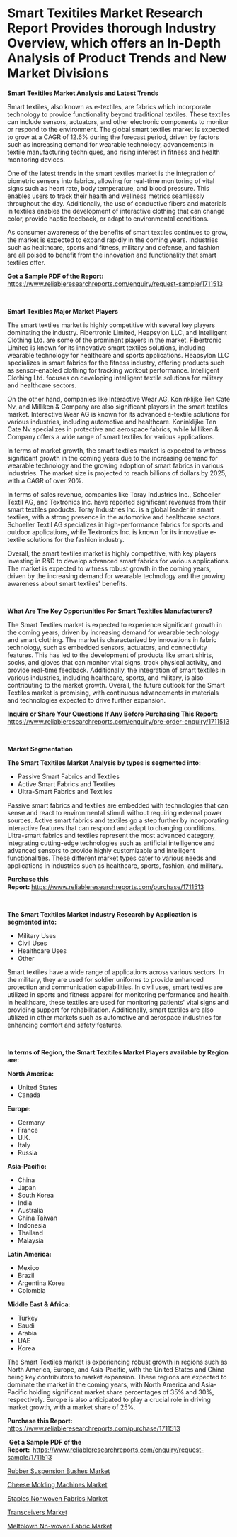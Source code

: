 <p><h1>Smart Texitiles Market Research Report Provides thorough Industry Overview, which offers an In-Depth Analysis of Product Trends and New Market Divisions</h1></p><p><strong>Smart Texitiles Market Analysis and Latest Trends</strong></p>
<p><p>Smart textiles, also known as e-textiles, are fabrics which incorporate technology to provide functionality beyond traditional textiles. These textiles can include sensors, actuators, and other electronic components to monitor or respond to the environment. The global smart textiles market is expected to grow at a CAGR of 12.6% during the forecast period, driven by factors such as increasing demand for wearable technology, advancements in textile manufacturing techniques, and rising interest in fitness and health monitoring devices.</p><p>One of the latest trends in the smart textiles market is the integration of biometric sensors into fabrics, allowing for real-time monitoring of vital signs such as heart rate, body temperature, and blood pressure. This enables users to track their health and wellness metrics seamlessly throughout the day. Additionally, the use of conductive fibers and materials in textiles enables the development of interactive clothing that can change color, provide haptic feedback, or adapt to environmental conditions.</p><p>As consumer awareness of the benefits of smart textiles continues to grow, the market is expected to expand rapidly in the coming years. Industries such as healthcare, sports and fitness, military and defense, and fashion are all poised to benefit from the innovation and functionality that smart textiles offer.</p></p>
<p><strong>Get a Sample PDF of the Report:&nbsp;</strong> <a href="https://www.reliableresearchreports.com/enquiry/request-sample/1711513">https://www.reliableresearchreports.com/enquiry/request-sample/1711513</a></p>
<p>&nbsp;</p>
<p><strong>Smart Texitiles Major Market Players</strong></p>
<p><p>The smart textiles market is highly competitive with several key players dominating the industry. Fibertronic Limited, Heapsylon LLC, and Intelligent Clothing Ltd. are some of the prominent players in the market. Fibertronic Limited is known for its innovative smart textiles solutions, including wearable technology for healthcare and sports applications. Heapsylon LLC specializes in smart fabrics for the fitness industry, offering products such as sensor-enabled clothing for tracking workout performance. Intelligent Clothing Ltd. focuses on developing intelligent textile solutions for military and healthcare sectors.</p><p>On the other hand, companies like Interactive Wear AG, Koninklijke Ten Cate Nv, and Milliken & Company are also significant players in the smart textiles market. Interactive Wear AG is known for its advanced e-textile solutions for various industries, including automotive and healthcare. Koninklijke Ten Cate Nv specializes in protective and aerospace fabrics, while Milliken & Company offers a wide range of smart textiles for various applications.</p><p>In terms of market growth, the smart textiles market is expected to witness significant growth in the coming years due to the increasing demand for wearable technology and the growing adoption of smart fabrics in various industries. The market size is projected to reach billions of dollars by 2025, with a CAGR of over 20%.</p><p>In terms of sales revenue, companies like Toray Industries Inc., Schoeller Textil AG, and Textronics Inc. have reported significant revenues from their smart textiles products. Toray Industries Inc. is a global leader in smart textiles, with a strong presence in the automotive and healthcare sectors. Schoeller Textil AG specializes in high-performance fabrics for sports and outdoor applications, while Textronics Inc. is known for its innovative e-textile solutions for the fashion industry. </p><p>Overall, the smart textiles market is highly competitive, with key players investing in R&D to develop advanced smart fabrics for various applications. The market is expected to witness robust growth in the coming years, driven by the increasing demand for wearable technology and the growing awareness about smart textiles' benefits.</p></p>
<p>&nbsp;</p>
<p><strong>What Are The Key Opportunities For Smart Texitiles Manufacturers?</strong></p>
<p><p>The Smart Textiles market is expected to experience significant growth in the coming years, driven by increasing demand for wearable technology and smart clothing. The market is characterized by innovations in fabric technology, such as embedded sensors, actuators, and connectivity features. This has led to the development of products like smart shirts, socks, and gloves that can monitor vital signs, track physical activity, and provide real-time feedback. Additionally, the integration of smart textiles in various industries, including healthcare, sports, and military, is also contributing to the market growth. Overall, the future outlook for the Smart Textiles market is promising, with continuous advancements in materials and technologies expected to drive further expansion.</p></p>
<p><strong>Inquire or Share Your Questions If Any Before Purchasing This Report:</strong> <a href="https://www.reliableresearchreports.com/enquiry/pre-order-enquiry/1711513">https://www.reliableresearchreports.com/enquiry/pre-order-enquiry/1711513</a></p>
<p>&nbsp;</p>
<p><strong>Market Segmentation</strong></p>
<p><strong>The Smart Texitiles Market Analysis by types is segmented into:</strong></p>
<p><ul><li>Passive Smart Fabrics and Textiles</li><li>Active Smart Fabrics and Textiles</li><li>Ultra-Smart Fabrics and Textiles</li></ul></p>
<p><p>Passive smart fabrics and textiles are embedded with technologies that can sense and react to environmental stimuli without requiring external power sources. Active smart fabrics and textiles go a step further by incorporating interactive features that can respond and adapt to changing conditions. Ultra-smart fabrics and textiles represent the most advanced category, integrating cutting-edge technologies such as artificial intelligence and advanced sensors to provide highly customizable and intelligent functionalities. These different market types cater to various needs and applications in industries such as healthcare, sports, fashion, and military.</p></p>
<p><strong>Purchase this Report:&nbsp;</strong><a href="https://www.reliableresearchreports.com/purchase/1711513">https://www.reliableresearchreports.com/purchase/1711513</a></p>
<p>&nbsp;</p>
<p><strong>The Smart Texitiles Market Industry Research by Application is segmented into:</strong></p>
<p><ul><li>Military Uses</li><li>Civil Uses</li><li>Healthcare Uses</li><li>Other</li></ul></p>
<p><p>Smart textiles have a wide range of applications across various sectors. In the military, they are used for soldier uniforms to provide enhanced protection and communication capabilities. In civil uses, smart textiles are utilized in sports and fitness apparel for monitoring performance and health. In healthcare, these textiles are used for monitoring patients' vital signs and providing support for rehabilitation. Additionally, smart textiles are also utilized in other markets such as automotive and aerospace industries for enhancing comfort and safety features.</p></p>
<p>&nbsp;</p>
<p><strong>In terms of Region, the Smart Texitiles Market Players available by Region are:</strong></p>
<p>
    <p> <strong> North America: </strong>
        <ul>
            <li>United States</li>
            <li>Canada</li>
        </ul>
        </p> 
    <p> <strong> Europe: </strong>
        <ul>
            <li>Germany</li>
            <li>France</li>
            <li>U.K.</li>
            <li>Italy</li>
            <li>Russia</li>
        </ul>
        </p> 
    <p> <strong> Asia-Pacific: </strong>
        <ul>
            <li>China</li>
            <li>Japan</li>
            <li>South Korea</li>
            <li>India</li>
            <li>Australia</li>
            <li>China Taiwan</li>
            <li>Indonesia</li>
            <li>Thailand</li>
            <li>Malaysia</li>
        </ul>
        </p> 
    <p> <strong> Latin America: </strong>
        <ul>
            <li>Mexico</li>
            <li>Brazil</li>
            <li>Argentina Korea</li>
            <li>Colombia</li>
        </ul>
        </p> 
    <p> <strong> Middle East & Africa: </strong>
        <ul>
            <li>Turkey</li>
            <li>Saudi</li>
            <li>Arabia</li>
            <li>UAE</li>
            <li>Korea</li>
        </ul>
    </p>
    </p>
<p><p>The Smart Textiles market is experiencing robust growth in regions such as North America, Europe, and Asia-Pacific, with the United States and China being key contributors to market expansion. These regions are expected to dominate the market in the coming years, with North America and Asia-Pacific holding significant market share percentages of 35% and 30%, respectively. Europe is also anticipated to play a crucial role in driving market growth, with a market share of 25%.</p></p>
<p><strong>Purchase this Report: </strong><a href="https://www.reliableresearchreports.com/purchase/1711513">https://www.reliableresearchreports.com/purchase/1711513</a></p>
<p>&nbsp;<strong>Get a Sample PDF of the Report:&nbsp;&nbsp;</strong><a href="https://www.reliableresearchreports.com/enquiry/request-sample/1711513">https://www.reliableresearchreports.com/enquiry/request-sample/1711513</a></p>
<p><strong></strong></p>
<p><p><a href="https://github.com/gamblestampleyjenny50m5sl6/Market-Research-Report-List-1/blob/main/rubber-suspension-bushes-market.md">Rubber Suspension Bushes Market</a></p><p><a href="https://github.com/sofayahoo2023/Market-Research-Report-List-3/blob/main/cheese-molding-machines-market.md">Cheese Molding Machines Market</a></p><p><a href="https://github.com/wwwkeltoum/Market-Research-Report-List-2/blob/main/staples-nonwoven-fabrics-market.md">Staples Nonwoven Fabrics Market</a></p><p><a href="https://github.com/nicholepatriciadoylenwnrjr0/Market-Research-Report-List-1/blob/main/transceivers-market.md">Transceivers Market</a></p><p><a href="https://github.com/joannesouthgate/Market-Research-Report-List-2/blob/main/meltblown-nn-woven-fabric-market.md">Meltblown Nn-woven Fabric Market</a></p></p>